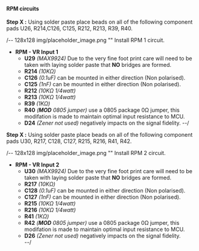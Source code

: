 #### RPM circuits ####
**Step X :**
Using solder paste place beads on all of the following component pads U26, R214,C126, C125, R212, R213, R39, R40.

/-- 128x128 img/placeholder_image.png "" Install RPM 1 circuit.

- **RPM - VR Input 1**
	- **U29**  *(MAX9924)* Due to the very fine foot print care will need to be taken with laying solder paste that **NO** bridges are formed.
	- **R214** *(10K&ohm;)*	
	- **C126** *(0.1uF)* can be mounted in either direction (Non polarised).	
	- **C125** *(1nF)* can be mounted in either direction (Non polarised).	
	- **R212** *(10K&ohm; 1/4watt)*
	- **R213** *(10K&ohm; 1/4watt)*
	- **R39**  *(1K&ohm;)*	
	- **R40**  *(**MOD** 0805 jumper)* use a 0805 package 0&ohm; jumper, this modifation is made to maintain optimal input resistance to MCU.
	- **D24**  *(Zener not used)* negatively impacts on the signal fidelity.
--/

**Step X :**
Using solder paste place beads on all of the following component pads U30, R217, C128, C127, R215, R216, R41, R42.

/-- 128x128 img/placeholder_image.png "" Install RPM 2 circuit.

- **RPM - VR Input 2**
	- **U30**  *(MAX9924)* Due to the very fine foot print care will need to be taken with laying solder paste that **NO** bridges are formed.	
	- **R217** *(10K&ohm;)*	
	- **C128** *(0.1uF)* can be mounted in either direction (Non polarised).	
	- **C127** *(1nF)* can be mounted in either direction (Non polarised).	
	- **R215** *(10K&ohm; 1/4watt)*
	- **R216** *(10K&ohm; 1/4watt)*
	- **R41**  *(1K&ohm;)*	
	- **R42**  *(**MOD** 0805 jumper)* use a 0805 package 0&ohm; jumper, this modifation is made to maintain optimal input resistance to MCU.	
	- **D26**  *(Zener not used)* negatively impacts on the signal fidelity.	
--/
